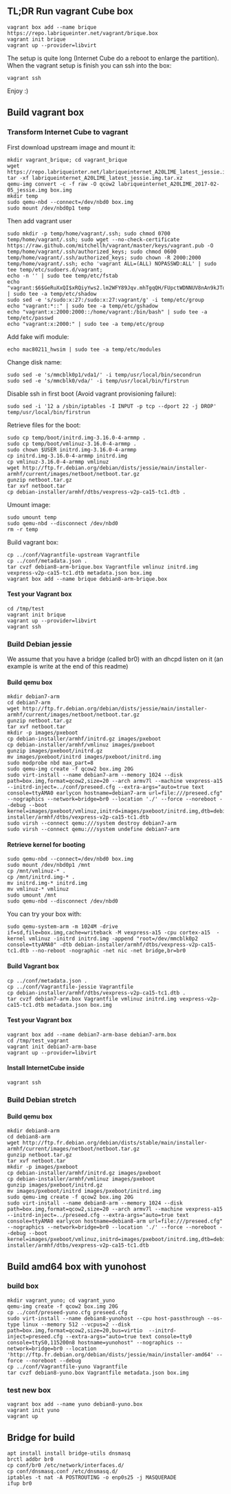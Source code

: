 ## TL;DR Run vagrant Cube box


```shell
vagrant box add --name brique https://repo.labriqueinter.net/vagrant/brique.box
vagrant init brique
vagrant up --provider=libvirt
```

The setup is quite long (Internet Cube do a reboot to enlarge the partition).
When the vagrant setup is finish you can ssh into the box: 

```shell
vagrant ssh
```

Enjoy :)

## Build vagrant box

### Transform Internet Cube to vagrant 

First download upstream image and mount it:

```shell
mkdir vagrant_brique; cd vagrant_brique
wget https://repo.labriqueinter.net/labriqueinternet_A20LIME_latest_jessie.img.tar.xz
tar -xf labriqueinternet_A20LIME_latest_jessie.img.tar.xz 
qemu-img convert -c -f raw -O qcow2 labriqueinternet_A20LIME_2017-02-05_jessie.img box.img
mkdir temp
sudo qemu-nbd --connect=/dev/nbd0 box.img
sudo mount /dev/nbd0p1 temp
```

Then add vagrant user

```shell
sudo mkdir -p temp/home/vagrant/.ssh; sudo chmod 0700 temp/home/vagrant/.ssh; sudo wget --no-check-certificate https://raw.github.com/mitchellh/vagrant/master/keys/vagrant.pub -O temp/home/vagrant/.ssh/authorized_keys; sudo chmod 0600 temp/home/vagrant/.ssh/authorized_keys; sudo chown -R 2000:2000 temp/home/vagrant/.ssh; echo 'vagrant ALL=(ALL) NOPASSWD:ALL' | sudo tee temp/etc/sudoers.d/vagrant;
echo -n '' | sudo tee temp/etc/fstab
echo "vagrant:$6$GeRuXxQI$xRQiyYws2.lm2WFY89Jqv.mhTgqQH/FUpctWDNNUV8nAn9kJTqM.tCY/6f.f4pvhZoPmITr9xnIomVm9uMVkA1:17367:0:99999:7:::" | sudo tee -a temp/etc/shadow
sudo sed -e 's/sudo:x:27:/sudo:x:27:vagrant/g' -i temp/etc/group
echo "vagrant:*::" | sudo tee -a temp/etc/gshadow
echo "vagrant:x:2000:2000::/home/vagrant:/bin/bash" | sudo tee -a temp/etc/passwd
echo "vagrant:x:2000:" | sudo tee -a temp/etc/group
```

Add fake wifi module:

```shell
echo mac80211_hwsim | sudo tee -a temp/etc/modules
```

Change disk name:

```shell
sudo sed -e 's/mmcblk0p1/vda1/' -i temp/usr/local/bin/secondrun
sudo sed -e 's/mmcblk0/vda/' -i temp/usr/local/bin/firstrun
```

Disable ssh in first boot (Avoid vagrant provisioning failure):

```shell
sudo sed -i '12 a /sbin/iptables -I INPUT -p tcp --dport 22 -j DROP' temp/usr/local/bin/firstrun
```

Retrieve files for the boot:

```shell
sudo cp temp/boot/initrd.img-3.16.0-4-armmp .
sudo cp temp/boot/vmlinuz-3.16.0-4-armmp .
sudo chown $USER initrd.img-3.16.0-4-armmp 
cp initrd.img-3.16.0-4-armmp initrd.img
cp vmlinuz-3.16.0-4-armmp vmlinuz
wget http://ftp.fr.debian.org/debian/dists/jessie/main/installer-armhf/current/images/netboot/netboot.tar.gz
gunzip netboot.tar.gz
tar xvf netboot.tar
cp debian-installer/armhf/dtbs/vexpress-v2p-ca15-tc1.dtb .
```

Umount image:

```shell
sudo umount temp
sudo qemu-nbd --disconnect /dev/nbd0
rm -r temp
```

Build vagrant box:

```shell
cp ../conf/Vagrantfile-upstream Vagrantfile
cp ../conf/metadata.json .
tar cvzf debian8-arm-brique.box Vagrantfile vmlinuz initrd.img vexpress-v2p-ca15-tc1.dtb metadata.json box.img
vagrant box add --name brique debian8-arm-brique.box
```

#### Test your Vagrant box

```shell
cd /tmp/test
vagrant init brique 
vagrant up --provider=libvirt
vagrant ssh
```

### Build Debian jessie

We assume that you have a bridge (called br0) with an dhcpd listen on it (an
example is write at the end of this readme)

#### Build qemu box

```shell
mkdir debian7-arm
cd debian7-arm
wget http://ftp.fr.debian.org/debian/dists/jessie/main/installer-armhf/current/images/netboot/netboot.tar.gz
gunzip netboot.tar.gz
tar xvf netboot.tar
mkdir -p images/pxeboot 
cp debian-installer/armhf/initrd.gz images/pxeboot 
cp debian-installer/armhf/vmlinuz images/pxeboot
gunzip images/pxeboot/initrd.gz 
mv images/pxeboot/initrd images/pxeboot/initrd.img
sudo modprobe nbd max_part=8
sudo qemu-img create -f qcow2 box.img 20G
sudo virt-install --name debian7-arm --memory 1024 --disk path=box.img,format=qcow2,size=20 --arch armv7l --machine vexpress-a15 --initrd-inject=../conf/preseed.cfg --extra-args="auto=true text console=ttyAMA0 earlycon hostname=debian7-arm url=file:///preseed.cfg" --nographics --network=bridge=br0 --location './' --force --noreboot --debug --boot kernel=images/pxeboot/vmlinuz,initrd=images/pxeboot/initrd.img,dtb=debian-installer/armhf/dtbs/vexpress-v2p-ca15-tc1.dtb
sudo virsh --connect qemu:///system destroy debian7-arm
sudo virsh --connect qemu:///system undefine debian7-arm
```

#### Retrieve kernel for booting


```shell
sudo qemu-nbd --connect=/dev/nbd0 box.img
sudo mount /dev/nbd0p1 /mnt
cp /mnt/vmlinuz-* .
cp /mnt/initrd.img-* .
mv initrd.img-* initrd.img 
mv vmlinuz-* vmlinuz
sudo umount /mnt
sudo qemu-nbd --disconnect /dev/nbd0
```

You can try your box with:

```shell
sudo qemu-system-arm -m 1024M -drive if=sd,file=box.img,cache=writeback -M vexpress-a15 -cpu cortex-a15  -kernel vmlinuz -initrd initrd.img -append "root=/dev/mmcblk0p2 console=ttyAMA0" -dtb debian-installer/armhf/dtbs/vexpress-v2p-ca15-tc1.dtb --no-reboot -nographic -net nic -net bridge,br=br0
```

#### Build Vagrant box

```shell
cp ../conf/metadata.json .
cp ../conf/Vagrantfile-jessie Vagrantfile
cp debian-installer/armhf/dtbs/vexpress-v2p-ca15-tc1.dtb .
tar cvzf debian7-arm.box Vagrantfile vmlinuz initrd.img vexpress-v2p-ca15-tc1.dtb metadata.json box.img
```

#### Test your Vagrant box

```shell
vagrant box add --name debian7-arm-base debian7-arm.box
cd /tmp/test_vagrant
vagrant init debian7-arm-base
vagrant up --provider=libvirt
```

#### Install InternetCube inside

```shell
vagrant ssh

```

### Build Debian stretch

#### Build qemu box

```shell
mkdir debian8-arm
cd debian8-arm
wget http://ftp.fr.debian.org/debian/dists/stable/main/installer-armhf/current/images/netboot/netboot.tar.gz
gunzip netboot.tar.gz
tar xvf netboot.tar
mkdir -p images/pxeboot 
cp debian-installer/armhf/initrd.gz images/pxeboot 
cp debian-installer/armhf/vmlinuz images/pxeboot
gunzip images/pxeboot/initrd.gz 
mv images/pxeboot/initrd images/pxeboot/initrd.img
sudo qemu-img create -f qcow2 box.img 20G
sudo virt-install --name debian8-arm --memory 1024 --disk path=box.img,format=qcow2,size=20 --arch armv7l --machine vexpress-a15 --initrd-inject=../preseed.cfg --extra-args="auto=true text console=ttyAMA0 earlycon hostname=debian8-arm url=file:///preseed.cfg" --nographics --network=bridge=br0 --location './' --force --noreboot --debug --boot kernel=images/pxeboot/vmlinuz,initrd=images/pxeboot/initrd.img,dtb=debian-installer/armhf/dtbs/vexpress-v2p-ca15-tc1.dtb
```

## Build amd64 box with yunohost

### build box

```shell
mkdir vagrant_yuno; cd vagrant_yuno
qemu-img create -f qcow2 box.img 20G
cp ../conf/preseed-yuno.cfg preseed.cfg
sudo virt-install --name debian8-yunohost --cpu host-passthrough --os-type linux --memory 512 --vcpus=2 --disk path=box.img,format=qcow2,size=20,bus=virtio  --initrd-inject=preseed.cfg --extra-args="auto=true text console=tty0 console=ttyS0,115200n8 hostname=yunohost" --nographics --network=bridge=br0 --location 'http://ftp.fr.debian.org/debian/dists/jessie/main/installer-amd64' --force --noreboot --debug
cp ../conf/Vagrantfile-yuno Vagrantfile
tar cvzf debian8-yuno.box Vagrantfile metadata.json box.img
```

### test new box

```shell
vagrant box add --name yuno debian8-yuno.box
vagrant init yuno
vagrant up
```

## Bridge for build

```
apt install install bridge-utils dnsmasq 
brctl addbr br0
cp conf/br0 /etc/network/interfaces.d/
cp conf/dnsmasq.conf /etc/dnsmasq.d/
iptables -t nat -A POSTROUTING -o enp0s25 -j MASQUERADE
ifup br0
```

